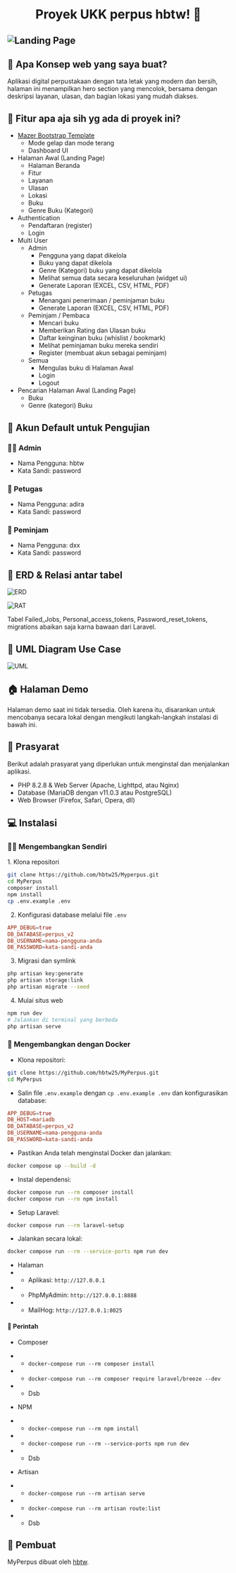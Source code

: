 <h1 align="center">Proyek UKK perpus hbtw! 👋</h1>

![Landing Page](https://github.com/hbtw25/MyPerpus/blob/main/public/assets/MyPerpus.test_.png?raw=true)
---

<h2 id="tentang">🤔 Apa Konsep web yang saya buat?</h2>

Aplikasi digital perpustakaan dengan tata letak yang modern dan bersih, halaman ini menampilkan hero section yang mencolok, bersama dengan deskripsi layanan, ulasan, dan bagian lokasi yang mudah diakses.

<h2 id="fitur">🤨 Fitur apa aja sih yg ada di proyek ini?</h2>

-   [Mazer Bootstrap Template](https://github.com/zuramai/mazer)
    -   Mode gelap dan mode terang 
    -   Dashboard UI
-   Halaman Awal (Landing Page)
    -   Halaman Beranda
    -   Fitur
    -   Layanan
    -   Ulasan
    -   Lokasi
    -   Buku
    -   Genre Buku (Kategori)
-   Authentication
    -   Pendaftaran (register)
    -   Login
-   Multi User
    -   Admin
        -   Pengguna yang dapat dikelola 
        -   Buku yang dapat dikelola
        -   Genre (Kategori) buku yang dapat dikelola
        -   Melihat semua data secara keseluruhan (widget ui)
        -   Generate Laporan (EXCEL, CSV, HTML, PDF)
    -   Petugas
        -   Menangani penerimaan / peminjaman buku
        -   Generate Laporan (EXCEL, CSV, HTML, PDF)
    -   Peminjam / Pembaca
        -   Mencari buku
        -   Memberikan Rating dan Ulasan buku
        -   Daftar keinginan buku (whislist / bookmark)
        -   Melihat peminjaman buku mereka sendiri
        -   Register (membuat akun sebagai peminjam)
    -   Semua
        -   Mengulas buku di Halaman Awal
        -   Login
        -   Logout
-   Pencarian Halaman Awal (Landing Page)
    -   Buku
    -   Genre (kategori) Buku

<h2 id="testing-account">👤 Akun Default untuk Pengujian</h2>

### 👨‍🏫 Admin

-   Nama Pengguna: hbtw
-   Kata Sandi: password

### 🧖 Petugas

-   Nama Pengguna: adira
-   Kata Sandi: password

### 🧗 Peminjam

-   Nama Pengguna: dxx
-   Kata Sandi: password

<h2 id="demo">🏦 ERD & Relasi antar tabel</h2>

![ERD](https://github.com/hbtw25/MyPerpus/blob/main/erd.png?raw=true)

![RAT](https://github.com/hbtw25/MyPerpus/blob/main/relasiantartabel.png?raw=true)

Tabel Failed_Jobs, Personal_access_tokens, Password_reset_tokens, migrations abaikan saja karna bawaan dari Laravel.


<h2 id="demo">🏦 UML Diagram Use Case</h2>

![UML](https://github.com/hbtw25/MyPerpus/blob/main/uml.jpeg?raw=true)


<h2 id="demo">🏠 Halaman Demo</h2>

<p>Halaman demo saat ini tidak tersedia. Oleh karena itu, disarankan untuk mencobanya secara lokal dengan mengikuti langkah-langkah instalasi di bawah ini.</p>

<h2 id="pre-requisite">💾 Prasyarat</h2>

<p>Berikut adalah prasyarat yang diperlukan untuk menginstal dan menjalankan aplikasi.</p>

-   PHP 8.2.8 & Web Server (Apache, Lighttpd, atau Nginx)
-   Database (MariaDB dengan v11.0.3 atau PostgreSQL)
-   Web Browser (Firefox, Safari, Opera, dll)

<h2 id="installation">💻 Instalasi</h2>

<h3 id="develop-yourself">🏃‍♂️ Mengembangkan Sendiri</h3>
1. Klona repositori

```bash
git clone https://github.com/hbtw25/Myperpus.git
cd MyPerpus
composer install
npm install
cp .env.example .env
```

2. Konfigurasi database melalui file `.env`

```conf
APP_DEBUG=true
DB_DATABASE=perpus_v2
DB_USERNAME=nama-pengguna-anda
DB_PASSWORD=kata-sandi-anda
```

3. Migrasi dan symlink

```bash
php artisan key:generate
php artisan storage:link
php artisan migrate --seed
```

4. Mulai situs web

```bash
npm run dev
# Jalankan di terminal yang berbeda
php artisan serve
```

<h3 id="develop-docker">🐳 Mengembangkan dengan Docker</h3>

-   Klona repositori:

```bash
git clone https://github.com/hbtw25/MyPerpus.git
cd MyPerpus
```

-   Salin file `.env.example` dengan `cp .env.example .env` dan konfigurasikan database:

```conf
APP_DEBUG=true
DB_HOST=mariadb
DB_DATABASE=perpus_v2
DB_USERNAME=nama-pengguna-anda
DB_PASSWORD=kata-sandi-anda
```

-   Pastikan Anda telah menginstal Docker dan jalankan:

```bash
docker compose up --build -d
```

-   Instal dependensi:

```bash
docker compose run --rm composer install
docker compose run --rm npm install
```

-   Setup Laravel:

```bash
docker compose run --rm laravel-setup
```

-   Jalankan secara lokal:

```bash
docker compose run --rm --service-ports npm run dev
```

-   Halaman
-   -   Aplikasi: `http://127.0.0.1`
-   -   PhpMyAdmin: `http://127.0.0.1:8888`
-   -   MailHog: `http://127.0.0.1:8025`

<h4 id="docker-commands">🔐 Perintah</h4>

-   Composer
-   -   `docker-compose run --rm composer install`
-   -   `docker-compose run --rm composer require laravel/breeze --dev`
-   -   Dsb

-   NPM
-   -   `docker-compose run --rm npm install`
-   -   `docker-compose run --rm --service-ports npm run dev`
-   -   Dsb

-   Artisan
-   -   `docker-compose run --rm artisan serve`
-   -   `docker-compose run --rm artisan route:list`
-   -   Dsb

<h2 id="pembuat">🧍 Pembuat</h2>

<p>MyPerpus dibuat oleh <a href="https://instagram.com/hbtwwwwww">hbtw</a>.</p>
